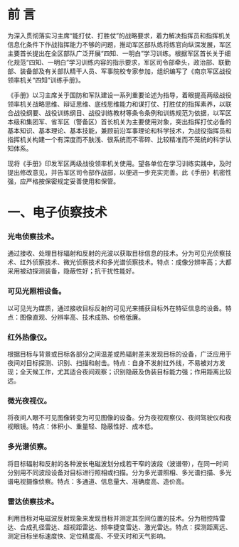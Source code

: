 # 前    言

为深入贯彻落实习主席“能打仗、打胜仗”的战略要求，着力解决指挥员和指挥机关信息化条件下作战指挥能力不够的问题，推动军区部队练将练官向纵深发展，军区主要首长提出在全区部队广泛开展“四知、一明白”学习训练。根据军区首长关于细化规范“四知、一明白”学习训练内容的指示要求，军区司令部牵头，政治部、联勤部、装备部及有关部队精干人员、军事院校专家参加，组织编写了《南京军区战役领率机关“四知”训练手册》。

《手册》以习主席关于国防和军队建设一系列重要论述为指导，着眼提高两级战役领率机关战略思维、辩证思维、底线思维能力和谋打仗、打胜仗的指挥素养，以联合战役纲要、战役训练纲目、战役训练教材等条令条例和训练规范为依据，以军区本级和集团军、省军区（警备区）首长机关为主要使用对象，突出指挥打仗必备的基本知识、基本理论、基本技能，兼顾前沿军事理论和科学技术，为战役指挥员和指挥机关构建一个有深度而不肤浅、很系统而不零碎、比较精准而不笼统的科学认知体系。

现将《手册》印发军区两级战役领率机关使用。望各单位在学习训练实践中，及时提出修改意见，并告军区司令部作战部，以便进一步充实完善。此《手册》机密性强，应严格按保密规定妥善使用和保管。

# <a id="_Toc380248586"></a>一、电子侦察技术

### <a id="_Toc380248587"></a>光电侦察技术。

通过接收、处理目标辐射和反射的光波以获取目标信息的技术。分为可见光侦察技术、红外侦察技术、微光侦察技术和多光谱侦察技术。特点：成像分辨率高；大都采用被动探测装备，隐蔽性好；抗干扰性能好。

### <a id="_Toc380248588"></a>可见光照相设备。

以可见光为媒质，通过接收目标反射的可见光来捕获目标外在特征信息的设备。特点：图像直观、分辨率高、技术成熟、价格低廉。

### <a id="_Toc380248589"></a>红外热像仪。

根据目标与背景或目标各部分之间温差或热辐射差来发现目标的设备，广泛应用于夜间对目标探测、识别、扫描和射击。特点：自身不发射红外线，不易被对方发现；全天候工作，尤其适合夜间观察；识别隐蔽及伪装目标能力强；作用距离比较远。

### <a id="_Toc380248590"></a>微光夜视仪。

将夜间人眼不可见图像转变为可见图像的设备。分为夜视观察仪、夜间驾驶仪和夜视眼镜。特点：体积小、重量轻、隐蔽性好、成本低。

### <a id="_Toc380248591"></a>多光谱侦察。

将目标辐射和反射的各种波长电磁波划分成若干窄的波段（波谱带），在同一时间分别用不同波段设备对目标进行照相或扫描。分为多光谱照相、多光谱扫描、多光谱电视摄像侦察。特点：多通道、信息量大、准确度高、造价高。

### <a id="_Toc380248592"></a>雷达侦察技术。

利用目标对电磁波反射现象来发现目标并测定其空间位置的技术。分为相控阵雷达、合成孔径雷达、超视距雷达、频率捷变雷达、激光雷达。特点：探测距离远、测定目标坐标速度快、定位精度高、不受天时和天气影响。


